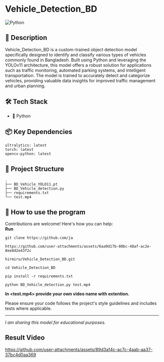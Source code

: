 # Vehicle_Detection_BD

![Python](https://img.shields.io/badge/-Python-blue?logo=python&logoColor=white)

## 📝 Description

Vehicle_Detection_BD is a custom-trained object detection model specifically designed to identify and classify various types of vehicles commonly found in Bangladesh. Built using Python and leveraging the YOLOv11 architecture, this model offers a robust solution for applications such as traffic monitoring, automated parking systems, and intelligent transportation. The model is trained to accurately detect and categorize vehicles, providing valuable data insights for improved traffic management and urban planning.

## 🛠️ Tech Stack

- 🐍 Python


## 📦 Key Dependencies

```
ultralytics: latest
torch: latest
opencv-python: latest
```

## 📁 Project Structure

```
.
├── BD_Vehicle_YOLO11.pt
├── BD_Vehicle_detection.py
├── requirements.txt
└── test.mp4
```


## 👥 How to use the program

Contributions are welcome! Here's how you can help:<br>
**Run** <br>
```
git clone https://github.com/ja

https://github.com/user-attachments/assets/6aa9d17b-08bc-48af-ac2e-8ee8d2e43f2c

hirmiru/Vehicle_Detection_BD.git
```

```
cd Vehicle_Detection_BD
```

```
pip install -r requirements.txt
```

```
python BD_Vehicle_detection.py test.mp4
```

**In <test.mp4> provide your own video name with extention.**

Please ensure your code follows the project's style guidelines and includes tests where applicable.

---
*I am sharing this model for educational purposes.*

## Result Video

https://github.com/user-attachments/assets/89d3a14c-ac7c-4aab-aa37-37bc4d0aa369


